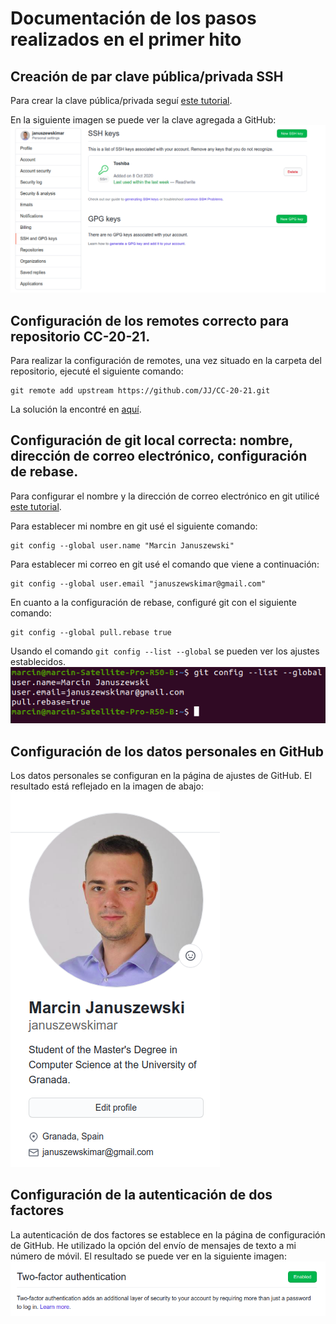 # Documentación de los pasos realizados en el primer hito

## Creación de par clave pública/privada SSH

Para crear la clave pública/privada seguí [este tutorial](https://docs.github.com/es/free-pro-team@latest/github/authenticating-to-github/generating-a-new-ssh-key-and-adding-it-to-the-ssh-agent).

En la siguiente imagen se puede ver la clave agregada a GitHub:
![Captura de pantalla de GitHub SSH](imgs/hito-0/github-ssh.png)

## Configuración de los remotes correcto para repositorio CC-20-21.

Para realizar la configuración de remotes, una vez situado en la carpeta del repositorio, ejecuté el siguiente comando:
```
git remote add upstream https://github.com/JJ/CC-20-21.git
```
La solución la encontré en [aquí](https://github.com/JJ/CC-20-21/blob/master/objetivos/README.md). 

## Configuración de git local correcta: nombre, dirección de correo electrónico, configuración de rebase.

Para configurar el nombre y la dirección de correo electrónico en git utilicé [este tutorial](https://docs.github.com/es/free-pro-team@latest/github/using-git/setting-your-username-in-git).

Para establecer mi nombre en git usé el siguiente comando:
```
git config --global user.name "Marcin Januszewski"
```

Para establecer mi correo en git usé el comando que viene a continuación:
```
git config --global user.email "januszewskimar@gmail.com"
```

En cuanto a la configuración de rebase, configuré git con el siguiente comando:
```
git config --global pull.rebase true
```

Usando el comando `git config --list --global` se pueden ver los ajustes establecidos.
![Captura de pantalla ajustes de git](imgs/hito-0/git-config.png)

## Configuración de los datos personales en GitHub

Los datos personales se configuran en la página de ajustes de GitHub. El resultado está reflejado en la imagen de abajo:
![Captura de pantalla ajustes datos personales GitHub](imgs/hito-0/github-personal-data.png)


## Configuración de la autenticación de dos factores

La autenticación de dos factores se establece en la página de configuración de GitHub. He utilizado la opción del envío de mensajes de texto a mi número de móvil. El resultado se puede ver en la siguiente imagen:
![Captura de pantalla autenticación de dos factores](imgs/hito-0/github-two-factor-auth.png)
